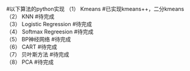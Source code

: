 #以下算法的python实现
（1） Kmeans               #已实现kmeans++，二分kmeans  
（2） KNN                  #待完成  
（3） Logistic Regression  #待完成  
（4） Softmax Regreesion   #待完成  
（5） BP神经网络            #待完成  
（6） CART                 #待完成  
（7） 贝叶斯方法            #待完成  
（8） PCA                  #待完成  
